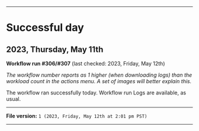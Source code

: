 
***

# Successful day

## 2023, Thursday, May 11th

**Workflow run #306/#307** (last checked: 2023, Friday, May 12th)

_The workflow number reports as 1 higher (when downloading logs) than the workload count in the actions menu. A set of images will better explain this._

The workflow ran successfully today. Workflow run Logs are available, as usual.

***

**File version:** `1 (2023, Friday, May 12th at 2:01 pm PST)`

***
